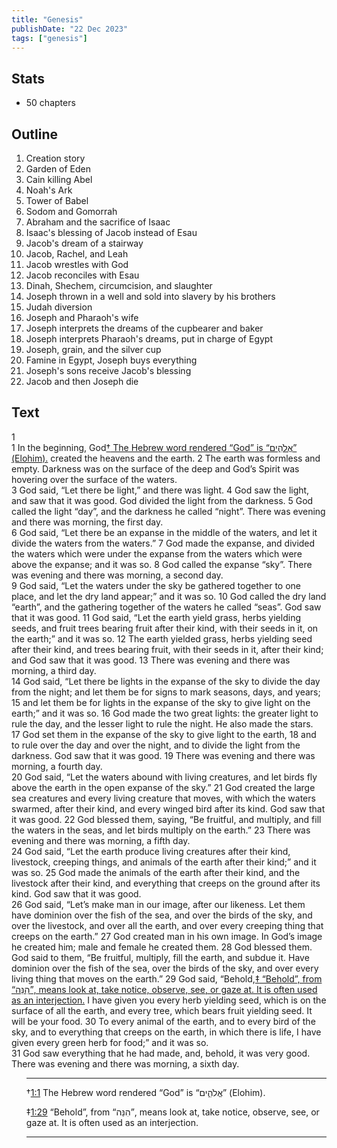```yaml
---
title: "Genesis"
publishDate: "22 Dec 2023"
tags: ["genesis"]
---
```


## Stats

- 50 chapters

## Outline

1. Creation story
2. Garden of Eden
3. Cain killing Abel
4. Noah's Ark
5. Tower of Babel
6. Sodom and Gomorrah
7. Abraham and the sacrifice of Isaac
8. Isaac's blessing of Jacob instead of Esau
9. Jacob's dream of a stairway
10. Jacob, Rachel, and Leah
11. Jacob wrestles with God
12. Jacob reconciles with Esau
13. Dinah, Shechem, circumcision, and slaughter
14. Joseph thrown in a well and sold into slavery by his brothers
15. Judah diversion
16. Joseph and Pharaoh's wife
17. Joseph interprets the dreams of the cupbearer and baker
18. Joseph interprets Pharaoh's dreams, put in charge of Egypt
19. Joseph, grain, and the silver cup
20. Famine in Egypt, Joseph buys everything
21. Joseph's sons receive Jacob's blessing
22. Jacob and then Joseph die

## Text

<div class='chapterlabel' id="V0"> 1</div><div class='p'> <span class="verse" id="V1">1&#160;</span>In the beginning, God<a href="#FN1" class="notemark">†<span class="popup"> The Hebrew word rendered “God” is “אֱלֹהִ֑ים” (Elohim).</span></a> created the heavens and the earth.  <span class="verse" id="V2">2&#160;</span>The earth was formless and empty. Darkness was on the surface of the deep and God’s Spirit was hovering over the surface of the waters. </div><div class='p'> <span class="verse" id="V3">3&#160;</span>God said, “Let there be light,” and there was light.  <span class="verse" id="V4">4&#160;</span>God saw the light, and saw that it was good. God divided the light from the darkness.  <span class="verse" id="V5">5&#160;</span>God called the light “day”, and the darkness he called “night”. There was evening and there was morning, the first day. </div><div class='p'> <span class="verse" id="V6">6&#160;</span>God said, “Let there be an expanse in the middle of the waters, and let it divide the waters from the waters.”  <span class="verse" id="V7">7&#160;</span>God made the expanse, and divided the waters which were under the expanse from the waters which were above the expanse; and it was so.  <span class="verse" id="V8">8&#160;</span>God called the expanse “sky”. There was evening and there was morning, a second day. </div><div class='p'> <span class="verse" id="V9">9&#160;</span>God said, “Let the waters under the sky be gathered together to one place, and let the dry land appear;” and it was so.  <span class="verse" id="V10">10&#160;</span>God called the dry land “earth”, and the gathering together of the waters he called “seas”. God saw that it was good.  <span class="verse" id="V11">11&#160;</span>God said, “Let the earth yield grass, herbs yielding seeds, and fruit trees bearing fruit after their kind, with their seeds in it, on the earth;” and it was so.  <span class="verse" id="V12">12&#160;</span>The earth yielded grass, herbs yielding seed after their kind, and trees bearing fruit, with their seeds in it, after their kind; and God saw that it was good.  <span class="verse" id="V13">13&#160;</span>There was evening and there was morning, a third day. </div><div class='p'> <span class="verse" id="V14">14&#160;</span>God said, “Let there be lights in the expanse of the sky to divide the day from the night; and let them be for signs to mark seasons, days, and years;  <span class="verse" id="V15">15&#160;</span>and let them be for lights in the expanse of the sky to give light on the earth;” and it was so.  <span class="verse" id="V16">16&#160;</span>God made the two great lights: the greater light to rule the day, and the lesser light to rule the night. He also made the stars.  <span class="verse" id="V17">17&#160;</span>God set them in the expanse of the sky to give light to the earth,  <span class="verse" id="V18">18&#160;</span>and to rule over the day and over the night, and to divide the light from the darkness. God saw that it was good.  <span class="verse" id="V19">19&#160;</span>There was evening and there was morning, a fourth day. </div><div class='p'> <span class="verse" id="V20">20&#160;</span>God said, “Let the waters abound with living creatures, and let birds fly above the earth in the open expanse of the sky.”  <span class="verse" id="V21">21&#160;</span>God created the large sea creatures and every living creature that moves, with which the waters swarmed, after their kind, and every winged bird after its kind. God saw that it was good.  <span class="verse" id="V22">22&#160;</span>God blessed them, saying, “Be fruitful, and multiply, and fill the waters in the seas, and let birds multiply on the earth.”  <span class="verse" id="V23">23&#160;</span>There was evening and there was morning, a fifth day. </div><div class='p'> <span class="verse" id="V24">24&#160;</span>God said, “Let the earth produce living creatures after their kind, livestock, creeping things, and animals of the earth after their kind;” and it was so.  <span class="verse" id="V25">25&#160;</span>God made the animals of the earth after their kind, and the livestock after their kind, and everything that creeps on the ground after its kind. God saw that it was good. </div><div class='p'> <span class="verse" id="V26">26&#160;</span>God said, “Let’s make man in our image, after our likeness. Let them have dominion over the fish of the sea, and over the birds of the sky, and over the livestock, and over all the earth, and over every creeping thing that creeps on the earth.”  <span class="verse" id="V27">27&#160;</span>God created man in his own image. In God’s image he created him; male and female he created them.  <span class="verse" id="V28">28&#160;</span>God blessed them. God said to them, “Be fruitful, multiply, fill the earth, and subdue it. Have dominion over the fish of the sea, over the birds of the sky, and over every living thing that moves on the earth.”  <span class="verse" id="V29">29&#160;</span>God said, “Behold,<a href="#FN2" class="notemark">‡<span class="popup"> “Behold”, from “הִנֵּה”, means look at, take notice, observe, see, or gaze at. It is often used as an interjection.</span></a> I have given you every herb yielding seed, which is on the surface of all the earth, and every tree, which bears fruit yielding seed. It will be your food.  <span class="verse" id="V30">30&#160;</span>To every animal of the earth, and to every bird of the sky, and to everything that creeps on the earth, in which there is life, I have given every green herb for food;” and it was so. </div><div class='p'> <span class="verse" id="V31">31&#160;</span>God saw everything that he had made, and, behold, it was very good. There was evening and there was morning, a sixth day. </div><ul class='tnav'>

<div class="footnote">
<hr />
<p class="f" id="FN1"><span class="notemark">†</span><a class="notebackref" href="#V1">1:1</a>
 <span class="ft">The Hebrew word rendered “God” is “אֱלֹהִ֑ים” (Elohim).</span></p>
<p class="f" id="FN2"><span class="notemark">‡</span><a class="notebackref" href="#V29">1:29</a>
 <span class="ft">“Behold”, from “הִנֵּה”, means look at, take notice, observe, see, or gaze at. It is often used as an interjection.</span></p>

<hr />
</div>